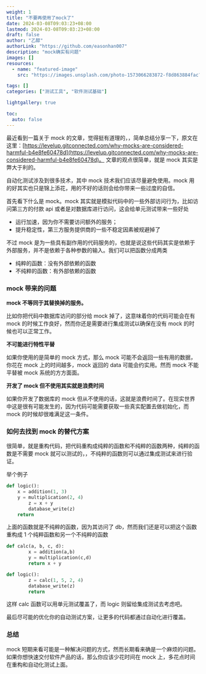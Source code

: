 ```yaml
---
weight: 1
title: "不要再使用了mock了"
date: 2024-03-08T09:03:23+08:00
lastmod: 2024-03-08T09:03:23+08:00
draft: false
author: "乙醇"
authorLink: "https://github.com/easonhan007"
description: "mock确实有问题"
images: []
resources:
  - name: "featured-image"
    src: "https://images.unsplash.com/photo-1573066283872-f8d863884fac?w=300"

tags: []
categories: ["测试工具", "软件测试基础"]

lightgallery: true

toc:
  auto: false
---
```


最近看到一篇关于 mock 的文章，觉得挺有道理的，，简单总结分享一下，原文在这里：[https://levelup.gitconnected.com/why-mocks-are-considered-harmful-b4e8fe60478d](https://levelup.gitconnected.com/why-mocks-are-considered-harmful-b4e8fe60478d)。 文章的观点很简单，就是 mock 其实是弊大于利的。

自动化测试涉及到很多技术，其中 mock 技术我们应该尽量避免使用。mock 用的好其实也只是锦上添花，用的不好的话则会给你带来一些过度的自信。

首先看下什么是 mock。mock 其实就是模拟代码中的一些外部访问行为，比如访问第三方的付款 api 或者是对数据库进行访问，这会给单元测试带来一些好处

- 运行加速，因为你不需要访问额外的服务；
- 提升稳定性，第三方服务提供商的一些不稳定因素被规避掉了

不过 mock 是为一些具有副作用的代码服务的，也就是说这些代码其实是依赖于外部服务，并不是依赖于各种参数的输入。我们可以把函数分成两类

- 纯粹的函数：没有外部依赖的函数
- 不纯粹的函数：有外部依赖的函数

### mock 带来的问题

**mock 不等同于其替换掉的服务。**

比如你把代码中数据库访问的部分给 mock 掉了，这意味着你的代码可能会在有 mock 的时候工作良好，然而你还是需要进行集成测试以确保在没有 mock 的时候也可以正常工作。

**不可能进行特性平替**

如果你使用的是简单的 mock 方式，那么 mock 可能不会返回一些有用的数据，你花在 mock 上的时间越多，mock 返回的 data 可能会约实用。然而 mock 不能平替被 mock 系统的方方面面。

**开发了 mock 但不使用其实就是浪费时间**

如果你开发了数据库的 mock 但从不使用的话，这就是浪费时间了。在现实世界中这是很有可能发生的，因为代码可能需要获取一些真实配置去做初始化，而 mock 的时候却很难满足这一条件。

### 如何去找到 mock 的替代方案

很简单，就是重构代码，把代码重构成纯粹的函数和不纯粹的函数两种，纯粹的函数是不需要 mock 就可以测试的，，不纯粹的函数则可以通过集成测试来进行验证。

举个例子

```python
def logic():
    x = addition(1, 3)
    y = multiplication(2, 4)
		z = x + y
		database_write(z)
    return
```

上面的函数就是不纯粹的函数，因为其访问了 db，然而我们还是可以把这个函数重构成 1 个纯粹函数和另一个不纯粹的函数

```python
def calc(a, b, c, d):
		x = addition(a,b)
		y = multiplication(c,d)
		return x + y

def logic():
		z = calc(1, 5, 2, 4)
		database_write(z)
		return
```

这样 calc 函数可以用单元测试覆盖了，而 logic 则留给集成测试去考虑吧。

最后尽可能的优化你的自动测试方案，让更多的代码都通过自动化进行覆盖。

### 总结

mock 短期来看可能是一种解决问题的方式，然而长期看来确是一个麻烦的问题。如果你想快速交付软件产品的话，那么你应该少花时间在 mock 上，多花点时间在重构和自动化测试上面。
